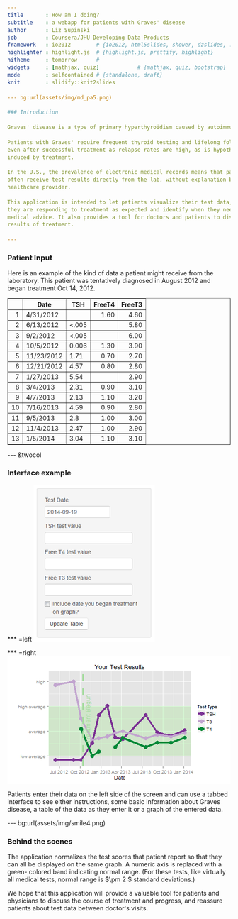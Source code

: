 ```yaml
--- 
title       : How am I doing?
subtitle    : a webapp for patients with Graves' disease
author      : Liz Supinski
job         : Coursera/JHU Developing Data Products
framework   : io2012        # {io2012, html5slides, shower, dzslides, ...}
highlighter : highlight.js  # {highlight.js, prettify, highlight}
hitheme     : tomorrow      # 
widgets     : [mathjax, quiz]            # {mathjax, quiz, bootstrap}
mode        : selfcontained # {standalone, draft}
knit        : slidify::knit2slides

--- bg:url(assets/img/md_pa5.png)

### Introduction  

Graves' disease is a type of primary hyperthyroidism caused by autoimmunity. 

Patients with Graves' require frequent thyroid testing and lifelong followup
even after successful treatment as relapse rates are high, as is hypothyroidism
induced by treatment.

In the U.S., the prevalence of electronic medical records means that patients
often receive test results directly from the lab, without explanation by a
healthcare provider.

This application is intended to let patients visualize their test data, see if
they are responding to treatment as expected and identify when they need to seek
medical advice. It also provides a tool for doctors and patients to discuss
results of treatment.

---
```


### Patient Input

Here is an example of the kind of data a patient might receive from the 
laboratory. This patient was tentatively diagnosed in August 2012 and began treatment
Oct 14, 2012.

<!-- html table generated in R 3.1.1 by xtable 1.7-4 package -->
<!-- Sat Sep 20 10:45:05 2014 -->
<table border=1>
<tr> <th>  </th> <th> Date </th> <th> TSH </th> <th> FreeT4 </th> <th> FreeT3 </th>  </tr>
  <tr> <td align="right"> 1 </td> <td> 4/31/2012 </td> <td>  </td> <td align="right"> 1.60 </td> <td align="right"> 4.60 </td> </tr>
  <tr> <td align="right"> 2 </td> <td> 6/13/2012 </td> <td> &lt;.005 </td> <td align="right">  </td> <td align="right"> 5.80 </td> </tr>
  <tr> <td align="right"> 3 </td> <td> 9/2/2012 </td> <td> &lt;.005 </td> <td align="right">  </td> <td align="right"> 6.00 </td> </tr>
  <tr> <td align="right"> 4 </td> <td> 10/5/2012 </td> <td> 0.006 </td> <td align="right"> 1.30 </td> <td align="right"> 3.90 </td> </tr>
  <tr> <td align="right"> 5 </td> <td> 11/23/2012 </td> <td> 1.71 </td> <td align="right"> 0.70 </td> <td align="right"> 2.70 </td> </tr>
  <tr> <td align="right"> 6 </td> <td> 12/21/2012 </td> <td> 4.57 </td> <td align="right"> 0.80 </td> <td align="right"> 2.80 </td> </tr>
  <tr> <td align="right"> 7 </td> <td> 1/27/2013 </td> <td> 5.54 </td> <td align="right">  </td> <td align="right"> 2.90 </td> </tr>
  <tr> <td align="right"> 8 </td> <td> 3/4/2013 </td> <td> 2.31 </td> <td align="right"> 0.90 </td> <td align="right"> 3.10 </td> </tr>
  <tr> <td align="right"> 9 </td> <td> 4/7/2013 </td> <td> 2.13 </td> <td align="right"> 1.10 </td> <td align="right"> 3.20 </td> </tr>
  <tr> <td align="right"> 10 </td> <td> 7/16/2013 </td> <td> 4.59 </td> <td align="right"> 0.90 </td> <td align="right"> 2.80 </td> </tr>
  <tr> <td align="right"> 11 </td> <td> 9/5/2013 </td> <td> 2.8 </td> <td align="right"> 1.00 </td> <td align="right"> 3.00 </td> </tr>
  <tr> <td align="right"> 12 </td> <td> 11/4/2013 </td> <td> 2.47 </td> <td align="right"> 1.00 </td> <td align="right"> 2.90 </td> </tr>
  <tr> <td align="right"> 13 </td> <td> 1/5/2014 </td> <td> 3.04 </td> <td align="right"> 1.10 </td> <td align="right"> 3.10 </td> </tr>
   </table>

--- &twocol

### Interface example

*** =left
<img src="assets/img/screen.png">

*** =right
<img src="assets/fig/plot2.png" title="plot of chunk plot2" alt="plot of chunk plot2" style="display: block; margin: auto;" />
<p>Patients enter their data on the left side of the screen and can use a tabbed interface to see either instructions, some basic information about Graves disease, a table of the data as they enter it or a graph of the entered data.</p>

--- bg:url(assets/img/smile4.png)

### Behind the scenes 

The application normalizes the test scores that patient report so that they can
all be displayed on the same graph. A numeric axis is replaced with a green-
colored band indicating normal range. (For these tests, like virtually all 
medical tests, normal range is $\pm 2 $ standard deviations.) 

We hope that this application will provide a valuable tool for patients and 
physicians to discuss the course of treatment and progress, and reassure patients
about test data between doctor's visits. 
